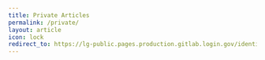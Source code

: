 ```yaml
---
title: Private Articles
permalink: /private/
layout: article
icon: lock
redirect_to: https://lg-public.pages.production.gitlab.login.gov/identity-internal-handbook/
---
```

